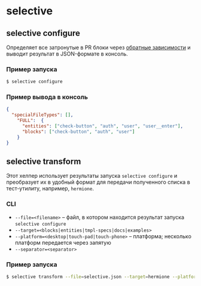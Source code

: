# selective

## selective configure

Определяет все затронутые в PR блоки через [обратные зависимости](https://github.com/zxqfox/gather-reverse-deps) и выводит результат в JSON-формате в консоль.

### Пример запуска

```bash
$ selective configure
```

### Пример вывода в консоль

```json
{
  "specialFileTypes": [],
    "FULL":  {
      "entities": ["check-button", "auth", "user", "user__enter"],
      "blocks": ["check-button", "auth", "user"]
    }
}
```

## selective transform

Этот хелпер использует результаты запуска `selective configure` и преобразует их в удобный формат для передачи полученного списка в тест-утилиту, например, `hermione`.

### CLI

* `--file=<filename>` – файл, в котором находится результат запуска `selective configure`
* `--target=<blocks|entities|tmpl-specs|docs|examples>`
* `--platform=<desktop|touch-pad|touch-phone>` – платформа; несколько платформ передается через запятую
* `--separator=<separator>`

### Пример запуска

```bash
$ selective transform --file=selective.json --target=hermione --platform=desktop --separator="|"
```
